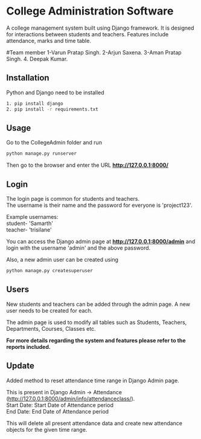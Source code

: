 # College Administration Software
A college management system built using Django framework. It is designed for interactions between students and teachers. Features include attendance, marks and time table.


#Team member
1-Varun Pratap Singh.
2-Arjun Saxena.
3-Aman Pratap Singh.
4. Deepak Kumar.


## Installation

Python and Django need to be installed

```bash
1. pip install django
2. pip install -r requirements.txt
```

## Usage

Go to the CollegeAdmin folder and run

```bash
python manage.py runserver
```

Then go to the browser and enter the URL **http://127.0.0.1:8000/**


## Login

The login page is common for students and teachers.  
The username is their name and the password for everyone is 'project123'.  

Example usernames:  
student- 'Samarth'  
teacher- 'trisilane'  

You can access the Django admin page at **http://127.0.0.1:8000/admin** and login with the username 'admin' and the above password.

Also, a new admin user can be created using

```bash
python manage.py createsuperuser
```

## Users

New students and teachers can be added through the admin page. A new user needs to be created for each. 

The admin page is used to modify all tables such as Students, Teachers, Departments, Courses, Classes etc.

**For more details regarding the system and features please refer to the reports included.**

## Update 

Added method to reset attendance time range in Django Admin page.

This is present in Django Admin -> Attendance (http://127.0.0.1:8000/admin/info/attendanceclass/).  
Start Date: Start Date of Attendance period  
End Date: End Date of Attendance period

This will delete all present attendance data and create new attendance objects for the given time range. 
